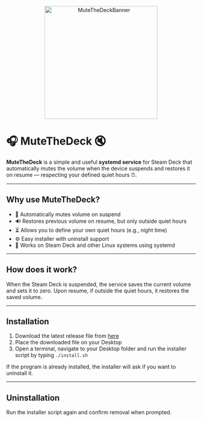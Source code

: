 <p align="center">
  <img src="banner.png" alt="MuteTheDeckBanner" width="300" />
</p>

# 🎧 MuteTheDeck 🔇

**MuteTheDeck** is a simple and useful **systemd service** for Steam Deck that automatically mutes the volume when the device suspends and restores it on resume — respecting your defined quiet hours ⏰.

---

## Why use MuteTheDeck?  
- 🔕 Automatically mutes volume on suspend  
- 🔊 Restores previous volume on resume, but only outside quiet hours  
- ⏳ Allows you to define your own quiet hours (e.g., night time)  
- ⚙️ Easy installer with uninstall support  
- 🐧 Works on Steam Deck and other Linux systems using systemd  

---

## How does it work?  
When the Steam Deck is suspended, the service saves the current volume and sets it to zero. Upon resume, if outside the quiet hours, it restores the saved volume.

---

## Installation  

1. Download the latest release file from [here](https://github.com/LordQuerix/MuteTheDeck/releases/latest)  
2. Place the downloaded file on your Desktop  
3. Open a terminal, navigate to your Desktop folder and run the installer script by typing `./install.sh`

If the program is already installed, the installer will ask if you want to uninstall it.

---

## Uninstallation  

Run the installer script again and confirm removal when prompted.


